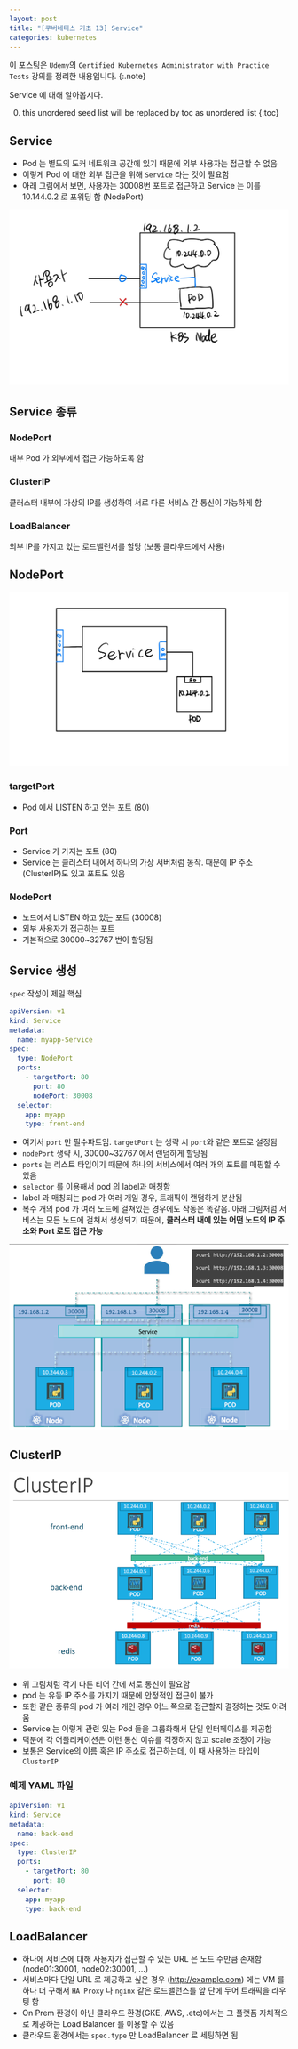 ```yaml
---
layout: post
title: "[쿠버네티스 기초 13] Service"
categories: kubernetes
---
```


이 포스팅은 `Udemy`의 `Certified Kubernetes Administrator with Practice Tests` 강의를 정리한 내용입니다.
{:.note}

Service 에 대해 알아봅시다.

0. this unordered seed list will be replaced by toc as unordered list
{:toc}

## Service

- Pod 는 별도의 도커 네트워크 공간에 있기 때문에 외부 사용자는 접근할 수 없음
- 이렇게 Pod 에 대한 외부 접근을 위해 `Service` 라는 것이 필요함
- 아래 그림에서 보면, 사용자는 30008번 포트로 접근하고 Service 는 이를 10.144.0.2 로 포워딩 함 (NodePort)

![k8s-service](/assets/img/k8s-service.jpg)

## Service 종류

### NodePort

내부 Pod 가 외부에서 접근 가능하도록 함

### ClusterIP

클러스터 내부에 가상의 IP를 생성하여 서로 다른 서비스 간 통신이 가능하게 함

### LoadBalancer

외부 IP를 가지고 있는 로드밸런서를 할당 (보통 클라우드에서 사용)

## NodePort

![k8s-nodeport](/assets/img/k8s-nodeport.jpg)

### targetPort

- Pod 에서 LISTEN 하고 있는 포트 (80)

### Port

- Service 가 가지는 포트 (80)
- Service 는 클러스터 내에서 하나의 가상 서버처럼 동작. 때문에 IP 주소(ClusterIP)도 있고 포트도 있음

### NodePort

- 노드에서 LISTEN 하고 있는 포트 (30008)
- 외부 사용자가 접근하는 포트
- 기본적으로 30000~32767 번이 할당됨

## Service 생성

`spec` 작성이 제일 핵심

```yaml
apiVersion: v1
kind: Service
metadata:
  name: myapp-Service
spec:
  type: NodePort
  ports:
    - targetPort: 80
      port: 80
      nodePort: 30008
  selector:
    app: myapp
    type: front-end

```

- 여기서 `port` 만 필수파트임. `targetPort` 는 생략 시 `port`와 같은 포트로 설정됨
- `nodePort` 생략 시, 30000~32767 에서 랜덤하게 할당됨
- `ports` 는 리스트 타입이기 때문에 하나의 서비스에서 여러 개의 포트를 매핑할 수 있음
- `selector` 를 이용해서 pod 의 label과 매칭함
- label 과 매칭되는 pod 가 여러 개일 경우, 트래픽이 랜덤하게 분산됨
- 복수 개의 pod 가 여러 노드에 걸쳐있는 경우에도 작동은 똑같음. 아래 그림처럼 서비스는 모든 노드에 걸쳐서 생성되기 때문에, **클러스터 내에 있는 어떤 노드의 IP 주소와 Port 로도 접근 가능**

![k8s-service2](/assets/img/k8s-service2.png)

## ClusterIP

![k8s-clusterip](/assets/img/k8s-clusterip.png)

- 위 그림처럼 각기 다른 티어 간에 서로 통신이 필요함
- pod 는 유동 IP 주소를 가지기 때문에 안정적인 접근이 불가
- 또한 같은 종류의 pod 가 여러 개인 경우 어느 쪽으로 접근할지 결정하는 것도 어려움
- Service 는 이렇게 관련 있는 Pod 들을 그룹화해서 단일 인터페이스를 제공함
- 덕분에 각 어플리케이션은 이런 통신 이슈를 걱정하지 않고 scale 조정이 가능
- 보통은 Service의 이름 혹은 IP 주소로 접근하는데, 이 때 사용하는 타입이 `ClusterIP`

### 예제 YAML 파일

```yaml
apiVersion: v1
kind: Service
metadata:
  name: back-end
spec:
  type: ClusterIP
  ports:
    - targetPort: 80
      port: 80
  selector:
    app: myapp
    type: back-end
```

## LoadBalancer

- 하나에 서비스에 대해 사용자가 접근할 수 있는 URL 은 노드 수만큼 존재함 (node01:30001, node02:30001, ...)
- 서비스마다 단일 URL 로 제공하고 싶은 경우 (http://example.com) 에는 VM 를 하나 더 구해서 `HA Proxy` 나 `nginx` 같은 로드밸런스를 앞 단에 두어 트래픽을 라우팅 함
- On Prem 환경이 아닌 클라우드 환경(GKE, AWS, .etc)에서는 그 플랫폼 자체적으로 제공하는 Load Balancer 를 이용할 수 있음
- 클라우드 환경에서는 `spec.type` 만 LoadBalancer 로 세팅하면 됨